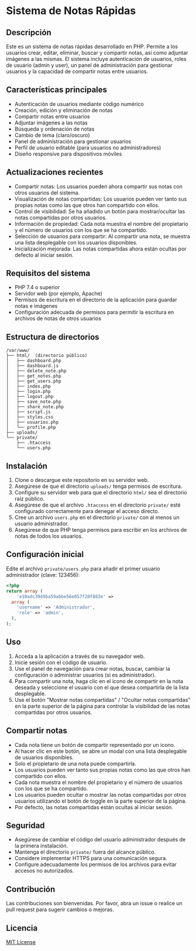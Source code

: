 # Sistema de Notas Rápidas

## Descripción
Este es un sistema de notas rápidas desarrollado en PHP. Permite a los usuarios crear, editar, eliminar, buscar y compartir notas, así como adjuntar imágenes a las mismas. El sistema incluye autenticación de usuarios, roles de usuario (admin y user), un panel de administración para gestionar usuarios y la capacidad de compartir notas entre usuarios.

## Características principales
- Autenticación de usuarios mediante código numérico
- Creación, edición y eliminación de notas
- Compartir notas entre usuarios
- Adjuntar imágenes a las notas
- Búsqueda y ordenación de notas
- Cambio de tema (claro/oscuro)
- Panel de administración para gestionar usuarios
- Perfil de usuario editable (para usuarios no administradores)
- Diseño responsive para dispositivos móviles

## Actualizaciones recientes
- Compartir notas: Los usuarios pueden ahora compartir sus notas con otros usuarios del sistema.
- Visualización de notas compartidas: Los usuarios pueden ver tanto sus propias notas como las que otros han compartido con ellos.
- Control de visibilidad: Se ha añadido un botón para mostrar/ocultar las notas compartidas por otros usuarios.
- Información de propiedad: Cada nota muestra el nombre del propietario y el número de usuarios con los que se ha compartido.
- Selección de usuarios para compartir: Al compartir una nota, se muestra una lista desplegable con los usuarios disponibles.
- Inicialización mejorada: Las notas compartidas ahora están ocultas por defecto al iniciar sesión.

## Requisitos del sistema
- PHP 7.4 o superior
- Servidor web (por ejemplo, Apache)
- Permisos de escritura en el directorio de la aplicación para guardar notas e imágenes
- Configuración adecuada de permisos para permitir la escritura en archivos de notas de otros usuarios

## Estructura de directorios
```
/var/www/
├── html/  (directorio público)
│   ├── dashboard.php
│   ├── dashboard.js
│   ├── delete_note.php
│   ├── get_notes.php
│   ├── get_users.php
│   ├── index.php
│   ├── login.php
│   ├── logout.php
│   ├── save_note.php
│   ├── share_note.php
│   ├── script.js
│   ├── styles.css
│   ├── usuarios.php
│   └── profile.php
├── uploads/
└── private/
    ├── .htaccess
    └── users.php
```

## Instalación
1. Clone o descargue este repositorio en su servidor web.
2. Asegúrese de que el directorio `uploads/` tenga permisos de escritura.
3. Configure su servidor web para que el directorio `html/` sea el directorio raíz público.
4. Asegúrese de que el archivo `.htaccess` en el directorio `private/` esté configurado correctamente para denegar el acceso directo.
5. Cree un archivo `users.php` en el directorio `private/` con al menos un usuario administrador.
6. Asegúrese de que PHP tenga permisos para escribir en los archivos de notas de todos los usuarios.

## Configuración inicial
Edite el archivo `private/users.php` para añadir el primer usuario administrador (clave: 123456):

```php
<?php
return array (
    'e10adc3949ba59abbe56e057f20f883e' => 
  array (
    'username' => 'Administrador',
    'role' => 'admin',
  ),
);
```

## Uso
1. Acceda a la aplicación a través de su navegador web.
2. Inicie sesión con el código de usuario.
3. Use el panel de navegación para crear notas, buscar, cambiar la configuración o administrar usuarios (si es administrador).
4. Para compartir una nota, haga clic en el icono de compartir en la nota deseada y seleccione el usuario con el que desea compartirla de la lista desplegable.
5. Use el botón "Mostrar notas compartidas" / "Ocultar notas compartidas" en la parte superior de la página para controlar la visibilidad de las notas compartidas por otros usuarios.

## Compartir notas
- Cada nota tiene un botón de compartir representado por un icono.
- Al hacer clic en este botón, se abre un modal con una lista desplegable de usuarios disponibles.
- Solo el propietario de una nota puede compartirla.
- Los usuarios pueden ver tanto sus propias notas como las que otros han compartido con ellos.
- Cada nota muestra el nombre del propietario y el número de usuarios con los que se ha compartido.
- Los usuarios pueden ocultar o mostrar las notas compartidas por otros usuarios utilizando el botón de toggle en la parte superior de la página.
- Por defecto, las notas compartidas están ocultas al iniciar sesión.

## Seguridad
- Asegúrese de cambiar el código del usuario administrador después de la primera instalación.
- Mantenga el directorio `private/` fuera del alcance público.
- Considere implementar HTTPS para una comunicación segura.
- Configure adecuadamente los permisos de los archivos para evitar accesos no autorizados.

## Contribución
Las contribuciones son bienvenidas. Por favor, abra un issue o realice un pull request para sugerir cambios o mejoras.

## Licencia
[MIT License](https://opensource.org/licenses/MIT)
